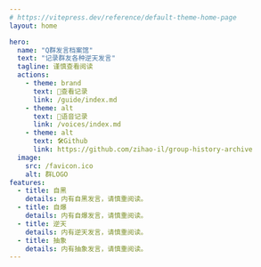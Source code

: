 ```yaml
---
# https://vitepress.dev/reference/default-theme-home-page
layout: home

hero:
  name: "Q群发言档案馆"
  text: "记录群友各种逆天发言"
  tagline: 谨慎查看阅读
  actions:
    - theme: brand
      text: 💩查看记录
      link: /guide/index.md
    - theme: alt
      text: 🙉语音记录
      link: /voices/index.md
    - theme: alt
      text: 🛠️Github
      link: https://github.com/zihao-il/group-history-archive
  image:
    src: /favicon.ico
    alt: 群LOGO
features:
  - title: 自黑
    details: 内有自黑发言，请慎重阅读。
  - title: 自爆
    details: 内有自爆发言，请慎重阅读。
  - title: 逆天
    details: 内有逆天发言，请慎重阅读。
  - title: 抽象
    details: 内有抽象发言，请慎重阅读。
---
```


